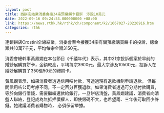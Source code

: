```yaml
---
layout: post
title: 西餅店結業消委會接34宗預繳餅卡投訴　涉逾10萬元
date: 2022-09-16 09:24:53.000000000 +08:00
link: https://news.rthk.hk/rthk/ch/component/k2/1667027-20220916.htm
categories: rthk
---
```


連鎖餅店Crostini全線結業，消委會至今接獲34宗有關預繳購買餅卡的投訴，總金額共10萬7千元，平均每宗金額3150元。

消委會總幹事黃鳳嫺在本台節目《千禧年代》表示，其中21宗投訴個案於早前的婚紗展購買餅卡，金額較高，平均每宗3900元，最大宗涉及10500元，投訴人在婚妙展購買了350張50元的禮餅卡。

黃鳳嫺表示，如果消費者透過信用咭付款，可透過現有退款機制申請退款， 但每間信用咭公司考慮不同，不一定百分百獲退款。如果消費者透過可分期付款購買，等於向銀行借錢，需要繼續還款給銀行。一旦餅店清盤，黃鳳嫺建議，消費者向清盤人聯絡，登記成為無抵押債權人，即使銀碼不大，也希望兩、三年後可取回少許錢。她建議消費者購物時， 必須保留單據。
